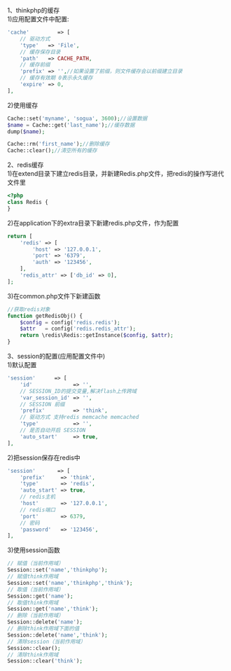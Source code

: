 1、thinkphp的缓存<br>
1)应用配置文件中配置:
```php
'cache'         => [
    // 驱动方式
    'type'   => 'File',
    // 缓存保存目录
    'path'   => CACHE_PATH,
    // 缓存前缀
    'prefix' => '',//如果设置了前缀，则文件缓存会以前缀建立目录
    // 缓存有效期 0表示永久缓存
    'expire' => 0,
],
```
2)使用缓存
```php
Cache::set('myname', 'sogua', 3600);//设置数据
$name = Cache::get('last_name');//缓存数据
dump($name);

Cache::rm('first_name');//删除缓存
Cache::clear();//清空所有的缓存
```
2、redis缓存<br>
1)在extend目录下建立redis目录，并新建Redis.php文件，把redis的操作写进代文件里
```php
<?php
class Redis {
}
```
2)在application下的extra目录下新建redis.php文件，作为配置
```php
return [
	'redis' => [
		'host' => '127.0.0.1',
		'port' => '6379',
		'auth' => '123456',
	],
	'redis_attr' => ['db_id' => 0],
];
```
3)在common.php文件下新建函数
```php
//获取redis对象
function getRedisObj() {
	$config = config('redis.redis');
	$attr   = config('redis.redis_attr');
	return \redis\Redis::getInstance($config, $attr);
}
```
3、session的配置(应用配置文件中)<br>
1)默认配置
```php
'session'      => [
	'id'             => '',
	// SESSION_ID的提交变量,解决flash上传跨域
	'var_session_id' => '',
	// SESSION 前缀
	'prefix'         => 'think',
	// 驱动方式 支持redis memcache memcached
	'type'           => '',
	// 是否自动开启 SESSION
	'auto_start'     => true,
],
```
2)把session保存在redis中
```php
'session'       => [
	'prefix'     => 'think',
	'type'       => 'redis',
	'auto_start' => true,
	// redis主机
	'host'       => '127.0.0.1',
	// redis端口
	'port'       => 6379,
	// 密码
	'password'   => '123456',
],
```
3)使用session函数
```php
// 赋值（当前作用域）
Session::set('name','thinkphp');
// 赋值think作用域
Session::set('name','thinkphp','think');
// 取值（当前作用域）
Session::get('name');
// 取值think作用域
Session::get('name','think');
// 删除（当前作用域）
Session::delete('name');
// 删除think作用域下面的值
Session::delete('name','think');
// 清除session（当前作用域）
Session::clear();
// 清除think作用域
Session::clear('think');
```
